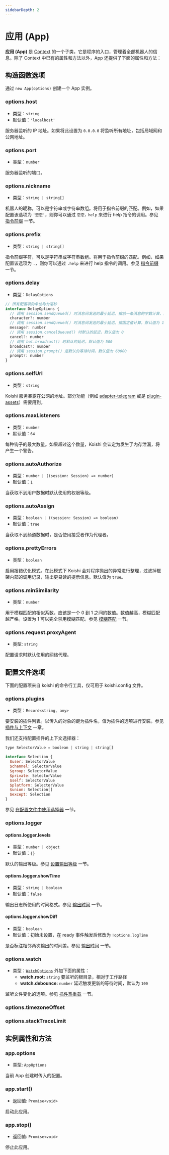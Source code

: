 ```yaml
---
sidebarDepth: 2
---
```


# 应用 (App)

**应用 (App)** 是 [Context](./context.md) 的一个子类，它是程序的入口，管理着全部机器人的信息。除了 Context 中已有的属性和方法以外，App 还提供了下面的属性和方法：

## 构造函数选项

通过 `new App(options)` 创建一个 App 实例。

### options.host

- 类型：`string`
- 默认值：`'localhost'`

服务器监听的 IP 地址。如果将此设置为 `0.0.0.0` 将监听所有地址，包括局域网和公网地址。

### options.port

- 类型：`number`

服务器监听的端口。

### options.nickname

- 类型：`string | string[]`

机器人的昵称，可以是字符串或字符串数组。将用于指令前缀的匹配。例如，如果配置该选项为 `'恋恋'`，则你可以通过 `恋恋，help` 来进行 help 指令的调用。参见 [指令前缀](../../guide/command.md#指令前缀) 一节。

### options.prefix

- 类型：`string | string[]`

指令前缀字符，可以是字符串或字符串数组。将用于指令前缀的匹配。例如，如果配置该选项为 `.`，则你可以通过 `.help` 来进行 help 指令的调用。参见 [指令前缀](../../guide/command.md#指令前缀) 一节。

### options.delay

- 类型：`DelayOptions`

```js
// 所有配置项的单位均为毫秒
interface DelayOptions {
  // 调用 session.sendQueued() 时消息间发送的最小延迟，按前一条消息的字数计算，默认值为 0
  character?: number
  // 调用 session.sendQueued() 时消息间发送的最小延迟，按固定值计算，默认值为 100
  message?: number
  // 调用 session.cancelQueued() 时默认的延迟，默认值为 0
  cancel?: number
  // 调用 bot.broadcast() 时默认的延迟，默认值为 500
  broadcast?: number
  // 调用 session.prompt() 是默认的等待时间，默认值为 60000
  prompt?: number
}
```

### options.selfUrl

- 类型：`string`

Koishi 服务暴露在公网的地址。部分功能（例如 [adapter-telegram](./adapter/telegram.md) 或是 [plugin-assets](../../plugins/other/assets.md)）需要用到。

### options.maxListeners

- 类型：`number`
- 默认值：`64`

每种钩子的最大数量。如果超过这个数量，Koishi 会认定为发生了内存泄漏，将产生一个警告。

### options.autoAuthorize

- 类型：`number | ((session: Session) => number)`
- 默认值：`1`

当获取不到用户数据时默认使用的权限等级。

### options.autoAssign

- 类型：`boolean | ((session: Session) => boolean)`
- 默认值：`true`

当获取不到频道数据时，是否使用接受者作为代理者。

### options.prettyErrors

- 类型：`boolean`

启用报错优化模式。在此模式下 Koishi 会对程序抛出的异常进行整理，过滤掉框架内部的调用记录，输出更易读的提示信息。默认值为 `true`。

### options.minSimilarity

- 类型：`number`

用于模糊匹配的相似系数，应该是一个 0 到 1 之间的数值。数值越高，模糊匹配越严格。设置为 1 可以完全禁用模糊匹配。参见 [模糊匹配](../../guide/command.md#模糊匹配) 一节。

### options.request.proxyAgent

- 类型: `string`

配置请求时默认使用的网络代理。

## 配置文件选项

下面的配置项来自 koishi 的命令行工具，仅可用于 koishi.config 文件。

### options.plugins

- 类型：`Record<string, any>`

要安装的插件列表。以传入的对象的键为插件名，值为插件的选项进行安装。参见 [插件与上下文](../../guide/plugin-and-context.md) 一章。

我们还支持配置插件的上下文选择器：

```js
type SelectorValue = boolean | string | string[]

interface Selection {
  $user: SelectorValue
  $channel: SelectorValue
  $group: SelectorValue
  $private: SelectorValue
  $self: SelectorValue
  $platform: SelectorValue
  $union: Selection[]
  $except: Selection
}
```

参见 [在配置文件中使用选择器](../../guide/context.md#在配置文件中使用选择器) 一节。

### options.logger

#### options.logger.levels

- 类型：`number | object`
- 默认值：`{}`

默认的输出等级。参见 [设置输出等级](../../guide/logger.md#设置输出等级) 一节。

#### options.logger.showTime

- 类型：`string | boolean`
- 默认值：`false`

输出日志所使用的时间格式。参见 [输出时间](../../guide/logger.md#输出时间) 一节。

#### options.logger.showDiff

- 类型：`boolean`
- 默认值：初始未设置，在 ready 事件触发后修改为 `!options.logTime`

是否标注相邻两次输出的时间差。参见 [输出时间](../../guide/logger.md#输出时间) 一节。

### options.watch

- 类型：[`WatchOptions`](https://github.com/paulmillr/chokidar#api) 外加下面的属性：
  - **watch.root:** `string` 要监听的根目录，相对于工作路径
  - **watch.debounce:** `number` 延迟触发更新的等待时间，默认为 `100`

监听文件变化的选项。参见 [插件热重载](../../guide/cli.md#插件热重载) 一节。

### options.timezoneOffset

### options.stackTraceLimit

## 实例属性和方法

### app.options

- 类型: `AppOptions`

当前 App 创建时传入的配置。

### app.start()

- 返回值: `Promise<void>`

启动此应用。

### app.stop()

- 返回值: `Promise<void>`

停止此应用。
